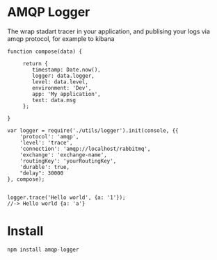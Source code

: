 # AMQP Logger

The wrap stadart tracer in your application, and publising your logs via amqp protocol, for example to kibana

```
function compose(data) {
    
     return {
    	timestamp: Date.now(),
        logger: data.logger,
        level: data.level,
        environment: 'Dev',
        app: 'My application',
        text: data.msg
     };

}

var logger = require('./utils/logger').init(console, {{
	'protocol': 'amqp',
	'level': 'trace',
	'connection': 'amqp://localhost/rabbitmq',
	'exchange': 'exchange-name',
	'routingKey': 'yourRoutingKey',
	'durable': true,
	"delay": 30000
}, compose);


logger.trace('Hello world', {a: '1'});
//-> Hello world {a: 'a'}
```

# Install
```
npm install amqp-logger
```
